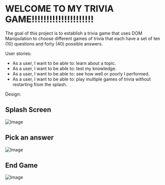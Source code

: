 # WELCOME TO MY TRIVIA GAME!!!!!!!!!!!!!!!!!!!!!
The goal of this project is to establish a trivia game that uses DOM Manipulation to choose different games of trivia that each have a set of ten (10) questions and forty (40) possible answers.

User stories:
* As a user, I want to be able to: learn about a topic.
* As a user, I want to be able to: test my knowledge.
* As a user, I want to be able to: see how well or poorly I performed.
* As a user, I want to be able to: play multiple games of trivia without restarting from the splash.

Design: 

## Splash Screen
![Image](https://i.imgur.com/9oLJtYt.png)

## Pick an answer
![Image](https://i.imgur.com/iFvlayd.png)

## End Game
![Image](https://i.imgur.com/YUfiW29.png)